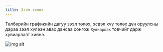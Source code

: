 ```yaml
---
title: Зээл төлөх
---	
```

Төлбөрийн графикийн дагуу зээл төлөх, эсвэл хүү төлөх дүн оруулсны дараа зээл хүлээн авах дансаа сонгож `Хувиарлах` товчийг дарж хувиарлалт хийнэ. 

![img alt](/img/zeelTuluh.png)